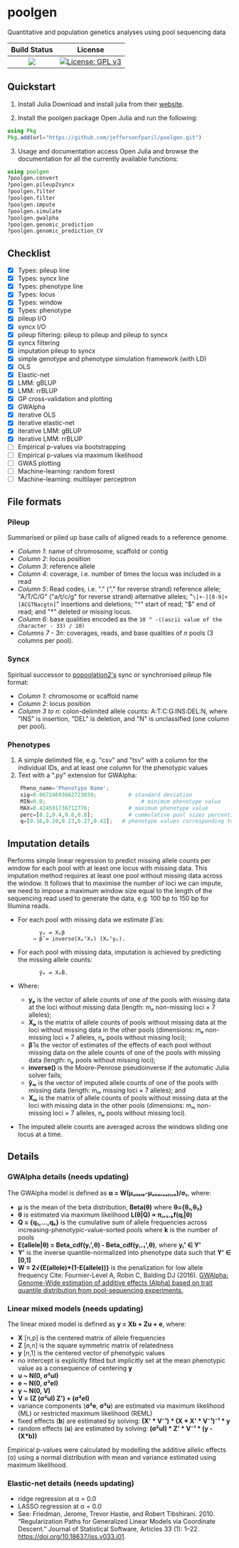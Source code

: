 # poolgen
Quantitative and population genetics analyses using pool sequencing data

|**Build Status**|**License**|
|:---:|:---:|
| <a href="https://github.com/jeffersonfparil/poolgen/actions"><img src="https://github.com/jeffersonfparil/poolgen/actions/workflows/julia.yml/badge.svg"></a> | [![License: GPL v3](https://img.shields.io/badge/License-GPLv3-blue.svg)](https://www.gnu.org/licenses/gpl-3.0) |

## Quickstart

1. Install Julia
Download and install julia from their [website](https://julialang.org/downloads/).

2. Install the poolgen package
Open Julia and run the following:
```julia
using Pkg
Pkg.add(url="https://github.com/jeffersonfparil/poolgen.git")
```

3. Usage and documentation access
Open Julia and browse the documentation for all the currently available functions:
```julia
using poolgen
?poolgen.convert
?poolgen.pileup2syncx
?poolgen.filter
?poolgen.filter
?poolgen.impute
?poolgen.simulate
?poolgen.gwalpha
?poolgen.genomic_prediction
?poolgen.genomic_prediction_CV
```

## Checklist
- [X] Types: pileup line
- [X] Types: syncx line
- [X] Types: phenotype line
- [X] Types: locus
- [X] Types: window
- [X] Types: phenotype
- [X] pileup I/O
- [X] syncx I/O
- [X] pileup filtering: pileup to pileup and pileup to syncx
- [X] syncx filtering
- [X] imputation pileup to syncx
- [X] simple genotype and phenotype simulation framework (with LD)
- [X] OLS
- [X] Elastic-net
- [X] LMM: gBLUP
- [X] LMM: rrBLUP
- [X] GP cross-validation and plotting
- [X] GWAlpha
- [X] iterative OLS
- [X] iterative elastic-net
- [X] iterative LMM: gBLUP
- [X] iterative LMM: rrBLUP
- [ ] Empirical p-values via bootstrapping
- [ ] Empirical p-values via maximum likelihood
- [ ] GWAS plotting
- [ ] Machine-learning: random forest
- [ ] Machine-learning: multilayer perceptron

## File formats

### Pileup
Summarised or piled up base calls of aligned reads to a reference genome.
- *Column 1*:       name of chromosome, scaffold or contig
- *Column 2*:       locus position
- *Column 3*:       reference allele
- *Column 4*:       coverage, i.e. number of times the locus was included in a read
- *Column 5*:       Read codes, i.e. "." ("," for reverse strand) reference allele; "A/T/C/G" ("a/t/c/g" for reverse strand) alternative alleles; "`\[+-][0-9]+[ACGTNacgtn]`" insertions and deletions; "^" start of read; "$" end of read; and "*" deleted or missing locus.
- *Column 6*:       base qualities encoded as the `10 ^ -((ascii value of the character - 33) / 10)`
- *Columns 7 - 3n*: coverages, reads, and base qualities of *n* pools (3 columns per pool).

### Syncx
Spiritual successor to [popoolation2's](https://academic.oup.com/bioinformatics/article/27/24/3435/306737) sync or synchronised pileup file format:
- *Column 1*:      chromosome or scaffold name
- *Column 2*:      locus position 
- *Column 3 to n*: colon-delimited allele counts: A:T:C:G:INS:DEL:N, where "INS" is insertion, "DEL" is deletion, and "N" is unclassified (one column per pool).

### Phenotypes

1. A simple delimited file, e.g. "csv" and "tsv" with a column for the individual IDs, and at least one column for the phenotypic values
2. Text with a ".py" extension for GWAlpha:
```python
	Pheno_name='Phenotype Name';
	sig=0.06724693662723039;		  # standard deviation
	MIN=0.0;				              # minimum phenotype value
	MAX=0.424591738712776;			  # maximum phenotype value
	perc=[0.2,0.4,0.6,0.8];			  # cummulative pool sizes percentiles excluding the last pool
	q=[0.16,0.20,0.23,0.27,0.42];	# phenotype values corresponding to each percentile
```

## Imputation details
Performs simple linear regression to predict missing allele counts per window for each pool with at least one locus with missing data. This imputation method requires at least one pool without missing data across the window. It follows that to maximise the number of loci we can impute, we need to impose a maximum window size equal to the length of the sequencing read used to generate the data, e.g. 100 bp to 150 bp for Illumina reads.

- For each pool with missing data we estimate β̂ as:
```
          yₚ = Xₚβ
        → β̂ = inverse(XₚᵀXₚ) (Xₚᵀyₚ).
```

- For each pool with missing data, imputation is achieved by predicting the missing allele counts:
```
          ŷₘ = XₘB̂.
```
- Where:
    + **yₚ** is the vector of allele counts of one of the pools with missing data at the loci without missing data (length: mₚ non-missing loci × 7 alleles);
    + **Xₚ** is the matrix of allele counts of pools without missing data at the loci without missing data in the other pools (dimensions: mₚ non-missing loci × 7 alleles, nₚ pools without missing loci);
    + **β̂** is the vector of estimates of the effects of each pool without missing data on the allele counts of one of the pools with missing data (length: nₚ pools without missing loci);
    + **inverse()** is the Moore-Penrose pseudoinverse if the automatic Julia solver fails;
    + **ŷₘ** is the vector of imputed allele counts of one of the pools with missing data (length: mₘ missing loci × 7 alleles); and
    + **Xₘ** is the matrix of allele counts of pools without missing data at the loci with missing data in the other pools (dimensions: mₘ non-missing loci × 7 alleles, nₚ pools without missing loci).

- The imputed allele counts are averaged across the windows sliding one locus at a time.

## Details

### GWAlpha details (needs updating)
The GWAlpha model is defined as **α = W(μₐₗₗₑₗₑ-μₐₗₜₑᵣₙₐₜᵢᵥₑ)/σᵧ**, where:
- **μ** is the mean of the beta distribution, **Beta(θ)** where **θ={θ₁,θ₂}**
- **θ** is estimated via maximum likelihood **L(θ|Q) ∝ πᵢ₌₁₋ₖf(qᵢ|θ)**
- **Q = {q₁,...,qₖ}** is the cumulative sum of allele frequencies across increasing-phenotypic-value-sorted pools where **k** is the number of pools
- **E(allele|θ) = Beta_cdf(yᵢ',θ) - Beta_cdf(yᵢ₋₁',θ)**, where **yᵢ' ∈ Y'**
- **Y'** is the inverse quantile-normalized into phenotype data such that **Y' ∈ [0,1]**
- **W = 2√{E(allele)*(1-E(allele))}** is the penalization for low allele frequency
Cite: Fournier-Level A, Robin C, Balding DJ (2016). [GWAlpha: Genome-Wide estimation of additive effects (Alpha) based on trait quantile distribution from pool-sequencing experiments.](https://doi.org/10.1093/bioinformatics/btw805)

### Linear mixed models (needs updating)
The linear mixed model is defined as **y = Xb + Zu + e**, where:
- **X** [n,p] is the centered matrix of allele frequencies
- **Z** [n,n] is the square symmetric matrix of relatedness
- **y** [n,1] is the centered vector of phenotypic values
- no intercept is explicitly fitted but implicitly set at the mean phenotypic value as a consequence of centering **y**
- **u ~ N(0, σ²uI)**
- **e ~ N(0, σ²eI)**
- **y ~ N(0, V)**
- **V = (Z (σ²uI) Z') + (σ²eI)**
- variance components (**σ²e**, **σ²u**) are estimated via maximum likelihood (ML) or restricted maximum likelihood (REML)
- fixed effects (**b**) are estimated by solving: **(X' * V⁻¹) * (X * X' * V⁻¹)⁻¹ * y**
- random effects (**u**) are estimated by solving: **(σ²uI) * Z' * V⁻¹ * (y - (X*b))**

Empirical p-values were calculated by modelling the additive allelic effects (α) using a normal distribution with mean and variance estimated using maximum likelihood.

### Elastic-net details (needs updating)
- ridge regression at α = 0.0
- LASSO regression at α = 0.0
- See: Friedman, Jerome, Trevor Hastie, and Robert Tibshirani. 2010. “Regularization Paths for Generalized Linear Models via Coordinate Descent.” Journal of Statistical Software, Articles 33 (1): 1–22. https://doi.org/10.18637/jss.v033.i01.
